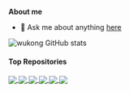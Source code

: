 **About me**
- 💬 Ask me about anything [here](https://github.com/wukongdaily/wukongdaily/issues)

![wukong GitHub stats](https://github-readme-stats.vercel.app/api?username=wukongdaily&show_icons=true&theme=cobalt)
#### Top Repositories
<a href="https://github.com/wukongdaily/OpenBackRestore">
  <img align="center" src="https://github-readme-stats.vercel.app/api/pin/?username=wukongdaily&repo=OpenBackRestore&theme=buefy" />
</a>
<a href="https://github.com/wukongdaily/tvhelper">
  <img align="center" src="https://github-readme-stats.vercel.app/api/pin/?username=wukongdaily&repo=tvhelper&theme=buefy" />
</a>
<a href="https://github.com/wukongdaily/tvhelper-docker">
  <img align="center" src="https://github-readme-stats.vercel.app/api/pin/?username=wukongdaily&repo=tvhelper-docker&theme=buefy" />
</a>
<a href="https://github.com/wukongdaily/diy-nas-onescript">
  <img align="center" src="https://github-readme-stats.vercel.app/api/pin/?username=wukongdaily&repo=diy-nas-onescript&theme=buefy" />
</a>
<a href="https://github.com/wukongdaily/gl-inet-onescript">
  <img align="center" src="https://github-readme-stats.vercel.app/api/pin/?username=wukongdaily&repo=gl-inet-onescript&theme=buefy" />
</a>
<a href="https://github.com/wukongdaily/commonscript">
  <img align="center" src="https://github-readme-stats.vercel.app/api/pin/?username=wukongdaily&repo=commonscript&theme=buefy" />
</a>
<br />
<br />
